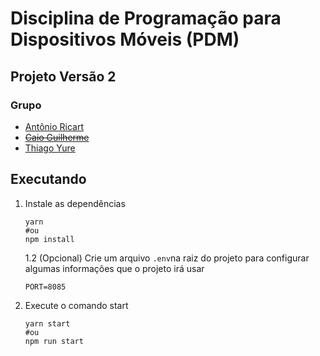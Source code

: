 # Disciplina de Programação para Dispositivos Móveis (PDM)
## Projeto Versão 2

### Grupo
 - [Antônio Ricart](https://github.com/ARJOM)
 - ~~[Caio Guilherme](https://github.com/caioguilherme10)~~
 - [Thiago Yure](https://github.com/ThiagoYure)


  ## Executando

 1. Instale as dependências
    ```
    yarn
    #ou
    npm install
    ```
    1.2 (Opcional) Crie um arquivo `.env`na raiz do projeto para configurar algumas informações que o projeto irá usar
    ```
    PORT=8085
    ```

2. Execute o comando start
    ```
    yarn start
    #ou
    npm run start
    ```